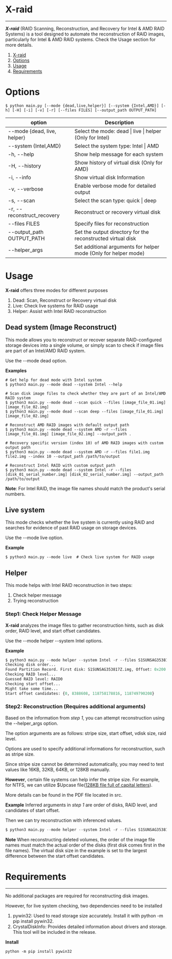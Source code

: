 # X-raid
--------------
***X-raid*** (RAID Scanning, Reconstruction, and Recovery for Intel & AMD RAID Systems) is a tool designed to automate the reconstruction of RAID images, particularly for Intel & AMD RAID systems. Check the Usage section for more details.

1. [X-raid](#x-raid)
2. [Options](#options)
3. [Usage](#usage)
4. [Requirements](#requirements)

# Options

```
$ python main.py [--mode {dead,live,helper}] [--system {Intel,AMD}] [-h] [-H] [-i] [-v] [-r] [--files FILES] [--output_path OUTPUT_PATH]
```

|option|Description|
|------|----|       
| --mode {dead, live, helper}         | Select the mode: dead \| live \| helper (Only for Intel) |
| --system {Intel,AMD}          |Select the system type: Intel \| AMD|
| -h, --help                    |Show help message for each system|
| -H, --history                 |Show history of virtual disk (Only for AMD)|
| -i, --info                    |Show virtual disk Information|
| -v, --verbose                 |Enable verbose mode for detailed output|
| -s, --scan                    |Select the scan type: quick \| deep|
| -r, --reconstruct_recovery             |Reconstruct or recovery virtual disk|
| --files FILES                 |Specify files for reconstruction|
| --output_path OUTPUT_PATH     |Set the output directory for the reconstructed virtual disk|
| --helper_args                 |Set additional arguments for helper mode (Only for helper mode)|

# Usage
**X-raid** offers three modes for different purposes

1. Dead: Scan, Reconstruct or Recovery virtual disk
2. Live: Check live systems for RAID usage
3. Helper: Assist with Intel RAID reconstruction


## Dead system (Image Reconstruct)
This mode allows you to reconstruct or recover separate RAID-configured storage devices into a single volume, or simply scan to check if image files are part of an Intel/AMD RAID system.

Use the --mode dead option.

**Examples**
```
# Get help for dead mode with Intel system
$ python3 main.py --mode dead --system Intel --help  

# Scan disk image files to check whether they are part of an Intel/AMD RAID system
$ python3 main.py --mode dead --scan quick --files [image_file_01.img] [image_file_02.img]
$ python3 main.py --mode dead --scan deep --files [image_file_01.img] [image_file_02.img]

# Reconstruct AMD RAID images with default output path
$ python3 main.py --mode dead --system AMD -r --files [image_file_01.img] [image_file_02.img] --output_path .

# Recovery specific version (index 10) of AMD RAID images with custom output path
$ python3 main.py --mode dead --system AMD -r --files file1.img file2.img --index 10 --output_path /path/to/output

# Reconstruct Intel RAID with custom output path
$ python3 main.py --mode dead --system Intel -r --files [disk_01_serial_number.img] [disk_02_serial_number.img] --output_path /path/to/output  
```
**Note**: For Intel RAID, the image file names should match the product's serial numbers.


## Live system
This mode checks whether the live system is currently using RAID and searches for evidence of past RAID usage on storage devices.

Use the --mode live option.

**Example**

```
$ python3 main.py --mode live  # Check live system for RAID usage
```

## Helper 
This mode helps with Intel RAID reconstruction in two steps:

1. Check helper message
2. Trying reconstruction

### Step1: Check Helper Message

**X-raid** analyzes the image files to gather reconstruction hints, such as disk order, RAID level, and start offset candidates. 

Use the --mode helper --system Intel options.

**Example**

```python
$ python3 main.py --mode helper --system Intel -r --files S1SUNSAG353817Z.img S3YKNC0Z134189U.img
Checking disk order...
Found Partition Record. First disk: S1SUNSAG353817Z.img, Offset: 0x200
Checking RAID level...
Guessed RAID level: RAID0
Checking start offset...
Might take some time...
Start offset candidates: {0, 8388608, 118758178816, 118749790208}
```

### Step2: Reconstruction (Requires additional arguments)
Based on the information from *step 1*, you can attempt reconstruction using the --helper_args option. 

The option arguments are as follows: stripe size, start offset, vdisk size, raid level.

Options are used to specify additional informations for reconstruction, such as stripe size. 

Since stripe size cannot be determined automatically, you may need to test values like 16KB, 32KB, 64KB, or 128KB manually.

**However**, certain file systems can help infer the stripe size.
For example, for NTFS, we can utilize $Upcase file([128KB file full of capital letters](https://flatcap.github.io/linux-ntfs/ntfs/files/upcase.html)).

More details can be found in the PDF file located in src.

**Example**
Inferred arguments in *step 1* are order of disks, RAID level, and candidates of start offset. 

Then we can try reconstruction with inferenced values.
```python
$ python3 main.py --mode helper --system Intel -r --files S1SUNSAG353817Z.img S3YKNC0Z134189U.img --helper_args 65536 0 118749790208 0
```
**Note**
When reconstructing deleted volumes, 
the order of the image file names must match the actual order of the disks (first disk comes first in the file names).
The virtual disk size in the example is set to the largest difference between the start offset candidates.

# Requirements
--------------
No additional packages are required for reconstructing disk images.

However, for live system checking, two dependencies need to be installed

1. pywin32: Used to read storage size accurately. Install it with python -m pip install pywin32.
2. CrystalDiskInfo: Provides detailed information about drivers and storage. This tool will be included in the release. 

**Install**
```
python -m pip install pywin32
```
